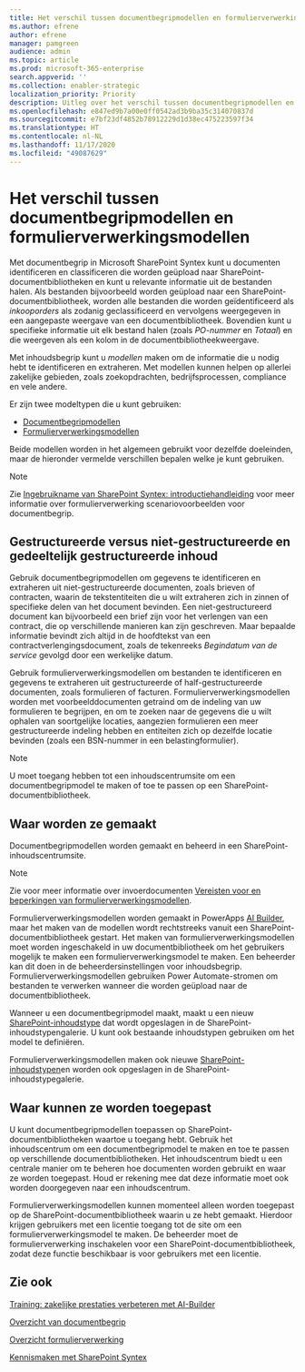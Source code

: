 ```yaml
---
title: Het verschil tussen documentbegripmodellen en formulierverwerkingsmodellen
ms.author: efrene
author: efrene
manager: pamgreen
audience: admin
ms.topic: article
ms.prod: microsoft-365-enterprise
search.appverid: ''
ms.collection: enabler-strategic
localization_priority: Priority
description: Uitleg over het verschil tussen documentbegripmodellen en formulierverwerkingsmodellen
ms.openlocfilehash: e847ed9b7a00e0ff0542ad3b9ba35c314070837d
ms.sourcegitcommit: e7bf23df4852b78912229d1d38ec475223597f34
ms.translationtype: HT
ms.contentlocale: nl-NL
ms.lasthandoff: 11/17/2020
ms.locfileid: "49087629"
---
```

# <a name="difference-between-document-understanding-and-form-processing-models"></a>Het verschil tussen documentbegripmodellen en formulierverwerkingsmodellen 


Met documentbegrip in Microsoft SharePoint Syntex kunt u documenten identificeren en classificeren die worden geüpload naar SharePoint-documentbibliotheken en kunt u relevante informatie uit de bestanden halen.  Als bestanden bijvoorbeeld worden geüpload naar een SharePoint-documentbibliotheek, worden alle bestanden die worden geïdentificeerd als *inkooporders* als zodanig geclassificeerd en vervolgens weergegeven in een aangepaste weergave van een documentbibliotheek. Bovendien kunt u specifieke informatie uit elk bestand halen (zoals *PO-nummer* en *Totaal*) en die weergeven als een kolom in de documentbibliotheekweergave. 

Met inhoudsbegrip kunt u *modellen* maken om de informatie die u nodig hebt te identificeren en extraheren. Met modellen kunnen helpen op allerlei zakelijke gebieden, zoals zoekopdrachten, bedrijfsprocessen, compliance en vele andere.

Er zijn twee modeltypen die u kunt gebruiken:

- [Documentbegripmodellen](document-understanding-overview.md)
- [Formulierverwerkingsmodellen](form-processing-overview.md)

Beide modellen worden in het algemeen gebruikt voor dezelfde doeleinden, maar de hieronder vermelde verschillen bepalen welke je kunt gebruiken.

> [!NOTE]
> Zie [Ingebruikname van SharePoint Syntex: introductiehandleiding](https://docs.microsoft.com/microsoft-365/contentunderstanding/adoption-getstarted#form-processing-scenario-example) voor meer informatie over formulierverwerking scenariovoorbeelden voor documentbegrip.


## <a name="structured-versus-unstructured-and-semi-structured-content"></a>Gestructureerde versus niet-gestructureerde en gedeeltelijk gestructureerde inhoud

Gebruik documentbegripmodellen om gegevens te identificeren en extraheren uit niet-gestructureerde documenten, zoals brieven of contracten, waarin de tekstentiteiten die u wilt extraheren zich in zinnen of specifieke delen van het document bevinden. Een niet-gestructureerd document kan bijvoorbeeld een brief zijn voor het verlengen van een contract, die op verschillende manieren kan zijn geschreven. Maar bepaalde informatie bevindt zich altijd in de hoofdtekst van een contractverlengingsdocument, zoals de tekenreeks *Begindatum van de service* gevolgd door een werkelijke datum.   

Gebruik formulierverwerkingsmodellen om bestanden te identificeren en gegevens te extraheren uit gestructureerde of half-gestructureerde documenten, zoals formulieren of facturen. Formulierverwerkingsmodellen worden met voorbeelddocumenten getraind om de indeling van uw formulieren te begrijpen, en om te zoeken naar de gegevens die u wilt ophalen van soortgelijke locaties, aangezien formulieren een meer gestructureerde indeling hebben en entiteiten zich op dezelfde locatie bevinden (zoals een BSN-nummer in een belastingformulier). 

> [!NOTE]
> U moet toegang hebben tot een inhoudscentrumsite om een documentbegripmodel te maken of toe te passen op een SharePoint-documentbibliotheek. 


## <a name="where-they-are-created"></a>Waar worden ze gemaakt

Documentbegripmodellen worden gemaakt en beheerd in een SharePoint-inhoudscentrumsite. 

> [!NOTE]
> Zie voor meer informatie over invoerdocumenten [Vereisten voor en beperkingen van formulierverwerkingsmodellen](https://docs.microsoft.com/ai-builder/form-processing-model-requirements). 

Formulierverwerkingsmodellen worden gemaakt in PowerApps [AI Builder](https://docs.microsoft.com/ai-builder/overview), maar het maken van de modellen wordt rechtstreeks vanuit een SharePoint-documentbibliotheek gestart. Het maken van formulierverwerkingsmodellen moet worden ingeschakeld in uw documentbibliotheek om het gebruikers mogelijk te maken een formulierverwerkingsmodel te maken. Een beheerder kan dit doen in de beheerdersinstellingen voor inhoudsbegrip. Formulierverwerkingsmodellen gebruiken Power Automate-stromen om bestanden te verwerken wanneer die worden geüpload naar de documentbibliotheek.

Wanneer u een documentbegripmodel maakt, maakt u een nieuw [SharePoint-inhoudstype](https://support.microsoft.com/office/use-content-types-to-manage-content-consistently-on-a-site-48512bcb-6527-480b-b096-c03b7ec1d978) dat wordt opgeslagen in de SharePoint-inhoudstypengalerie. U kunt ook bestaande inhoudstypen gebruiken om het model te definiëren.

Formulierverwerkingsmodellen maken ook nieuwe [SharePoint-inhoudstypen](https://support.microsoft.com/office/use-content-types-to-manage-content-consistently-on-a-site-48512bcb-6527-480b-b096-c03b7ec1d978)en worden ook opgeslagen in de SharePoint-inhoudstypegalerie.

## <a name="where-they-can-be-applied"></a>Waar kunnen ze worden toegepast

U kunt documentbegripmodellen toepassen op SharePoint-documentbibliotheken waartoe u toegang hebt. Gebruik het inhoudscentrum om een documentbegripmodel te maken en toe te passen op verschillende documentbibliotheken. Het inhoudscentrum biedt u een centrale manier om te beheren hoe documenten worden gebruikt en waar ze worden toegepast. Houd er rekening mee dat deze informatie moet ook worden doorgegeven naar een inhoudscentrum.

Formulierverwerkingsmodellen kunnen momenteel alleen worden toegepast op de SharePoint-documentbibliotheek waarin u ze hebt gemaakt. Hierdoor krijgen gebruikers met een licentie toegang tot de site om een formulierverwerkingsmodel te maken. De beheerder moet de formulierverwerking inschakelen voor een SharePoint-documentbibliotheek, zodat deze functie beschikbaar is voor gebruikers met een licentie.

 ## <a name="see-also"></a>Zie ook
[Training: zakelijke prestaties verbeteren met AI-Builder](https://docs.microsoft.com/learn/paths/improve-business-performance-ai-builder/?source=learn)



[Overzicht van documentbegrip](document-understanding-overview.md)

[Overzicht formulierverwerking](form-processing-overview.md)

[Kennismaken met SharePoint Syntex](index.md)
